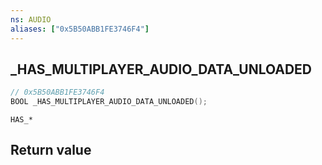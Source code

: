 ```yaml
---
ns: AUDIO
aliases: ["0x5B50ABB1FE3746F4"]
---
```

## _HAS_MULTIPLAYER_AUDIO_DATA_UNLOADED

```c
// 0x5B50ABB1FE3746F4
BOOL _HAS_MULTIPLAYER_AUDIO_DATA_UNLOADED();
```

```
HAS_*
```


## Return value
